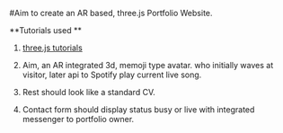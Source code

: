 
#Aim to create an AR based, three.js Portfolio Website.

**Tutorials used **

1. [three.js tutorials](https://www.youtube.com/watch?v=0fYi8SGA20k&list=PL6QREj8te1P6wX9m5KnicnDVEucbOPsqR)

2. Aim, an AR integrated 3d, memoji type avatar. who initially waves at visitor, later api to Spotify play current live song.

3. Rest should look like a standard CV.

4. Contact form should display status busy or live with integrated messenger to portfolio owner.
